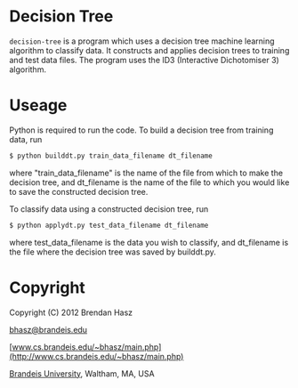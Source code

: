 # Decision Tree
`decision-tree` is a program which uses a decision tree machine learning algorithm to classify data. It constructs and applies decision trees to training and test data files.  The program uses the ID3 (Interactive Dichotomiser 3) algorithm.


# Useage
Python is required to run the code.  To build a decision tree from training data, run

```bash
$ python builddt.py train_data_filename dt_filename
```

where "train_data_filename" is the name of the file from which to make the decision tree, and dt_filename is the name of the file to which you would like to save the constructed decision tree.

To classify data using a constructed decision tree, run

```bash
$ python applydt.py test_data_filename dt_filename
```

where test_data_filename is the data you wish to classify, and dt_filename is the file where the decision tree was saved by builddt.py.


# Copyright
Copyright (C) 2012 Brendan Hasz

[bhasz@brandeis.edu](mailto:bhasz@brandeis.edu)

[www.cs.brandeis.edu/~bhasz/main.php](http://www.cs.brandeis.edu/~bhasz/main.php)

[Brandeis University](http://www.brandeis.edu/), Waltham, MA, USA

